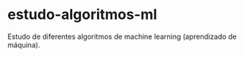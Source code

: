 # estudo-algoritmos-ml
Estudo de diferentes algoritmos de machine learning (aprendizado de máquina).
